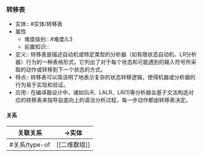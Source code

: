 ###  转移表 
- 实体:: #实体/转移表 
- 属性
	- 难度级别:: #难度/L3 
	- 前置知识::
- 定义:: 转移表是描述自动机或特定类型的分析器（如有限状态自动机、LR分析器）行为的一种表格形式，它列出了对于每个状态和可能遇到的输入符号所采取的动作或转移到下一个状态的方式。
- 特点::  转移表可以简洁明了地表示复杂的状态转移逻辑，使得机器或分析器的行为易于实现和验证。
- 应用::  在编译器设计中，诸如SLR、LALR、LR(1)等分析器会基于文法构造对应的转移表来指导自底向上的语法分析过程，每一步动作都由转移表决定。
#### 关系
| 关联关系 | ->实体 |
| ---- | ---- |
| #关系/type-of  | [[二维数组]] |
